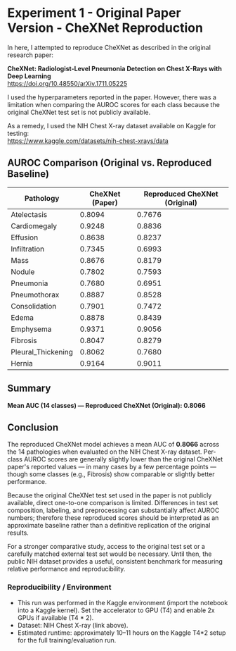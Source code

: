 # Experiment 1 - Original Paper Version - CheXNet Reproduction

In here, I attempted to reproduce CheXNet as described in the original research paper:  

**CheXNet: Radiologist-Level Pneumonia Detection on Chest X-Rays with Deep Learning**  
https://doi.org/10.48550/arXiv.1711.05225

I used the hyperparameters reported in the paper. However, there was a limitation when comparing the AUROC scores for each class because the original CheXNet test set is not publicly available.  

As a remedy, I used the NIH Chest X-ray dataset available on Kaggle for testing:  
https://www.kaggle.com/datasets/nih-chest-xrays/data

## AUROC Comparison (Original vs. Reproduced Baseline)

| Pathology           | CheXNet (Paper) | Reproduced CheXNet (Original) |
|--------------------|----------------|-------------------------------|
| Atelectasis        | 0.8094         | 0.7676                        |
| Cardiomegaly       | 0.9248         | 0.8836                        |
| Effusion           | 0.8638         | 0.8237                        |
| Infiltration       | 0.7345         | 0.6993                        |
| Mass               | 0.8676         | 0.8179                        |
| Nodule             | 0.7802         | 0.7593                        |
| Pneumonia          | 0.7680         | 0.6951                        |
| Pneumothorax       | 0.8887         | 0.8528                        |
| Consolidation      | 0.7901         | 0.7472                        |
| Edema              | 0.8878         | 0.8439                        |
| Emphysema          | 0.9371         | 0.9056                        |
| Fibrosis           | 0.8047         | 0.8279                        |
| Pleural_Thickening | 0.8062         | 0.7680                        |
| Hernia             | 0.9164         | 0.9011                        |
 
## Summary

**Mean AUC (14 classes) — Reproduced CheXNet (Original): 0.8066**

## Conclusion

The reproduced CheXNet model achieves a mean AUC of **0.8066** across the 14 pathologies when evaluated on the NIH Chest X-ray dataset. Per-class AUROC scores are generally slightly lower than the original CheXNet paper's reported values — in many cases by a few percentage points — though some classes (e.g., Fibrosis) show comparable or slightly better performance.

Because the original CheXNet test set used in the paper is not publicly available, direct one-to-one comparison is limited. Differences in test set composition, labeling, and preprocessing can substantially affect AUROC numbers; therefore these reproduced scores should be interpreted as an approximate baseline rather than a definitive replication of the original results.

For a stronger comparative study, access to the original test set or a carefully matched external test set would be necessary. Until then, the public NIH dataset provides a useful, consistent benchmark for measuring relative performance and reproducibility.

### Reproducibility / Environment

- This run was performed in the Kaggle environment (import the notebook into a Kaggle kernel). Set the accelerator to GPU (T4) and enable 2x GPUs if available (T4 * 2).
- Dataset: NIH Chest X-ray (link above).
- Estimated runtime: approximately 10–11 hours on the Kaggle T4*2 setup for the full training/evaluation run.

